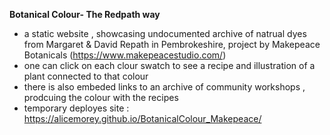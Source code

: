 **Botanical Colour- The Redpath way**
- a static website , showcasing undocumented archive of natrual dyes from Margaret & David Repath in Pembrokeshire, project by Makepeace Botanicals (https://www.makepeacestudio.com/)
- one can click on each clour swatch to see a recipe and illustration of a plant connected to that colour
- there is also embeded links to an archive of community workshops , prodcuing the colour with the recipes
- temporary deployes site : https://alicemorey.github.io/BotanicalColour_Makepeace/
  
